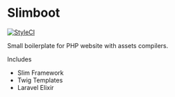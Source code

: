 # Slimboot

[![StyleCI](https://styleci.io/repos/28648536/shield)](https://styleci.io/repos/28648536)

Small boilerplate for PHP website with assets compilers.

Includes
- Slim Framework
- Twig Templates
- Laravel Elixir
